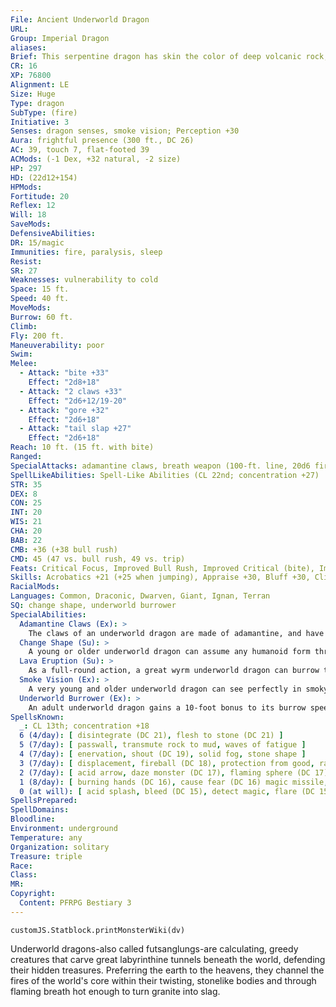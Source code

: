 ```yaml
---
File: Ancient Underworld Dragon
URL: 
Group: Imperial Dragon
aliases: 
Brief: This serpentine dragon has skin the color of deep volcanic rock, enormous claws, and jagged, stonelike horns and scales.
CR: 16
XP: 76800
Alignment: LE
Size: Huge
Type: dragon
SubType: (fire)
Initiative: 3
Senses: dragon senses, smoke vision; Perception +30
Aura: frightful presence (300 ft., DC 26)
AC: 39, touch 7, flat-footed 39
ACMods: (-1 Dex, +32 natural, -2 size)
HP: 297
HD: (22d12+154)
HPMods: 
Fortitude: 20
Reflex: 12
Will: 18
SaveMods: 
DefensiveAbilities: 
DR: 15/magic
Immunities: fire, paralysis, sleep
Resist: 
SR: 27
Weaknesses: vulnerability to cold
Space: 15 ft.
Speed: 40 ft.
MoveMods: 
Burrow: 60 ft.
Climb: 
Fly: 200 ft.
Maneuverability: poor
Swim: 
Melee: 
  - Attack: "bite +33"
    Effect: "2d8+18"
  - Attack: "2 claws +33"
    Effect: "2d6+12/19-20"
  - Attack: "gore +32"
    Effect: "2d6+18"
  - Attack: "tail slap +27"
    Effect: "2d6+18"
Reach: 10 ft. (15 ft. with bite)
Ranged: 
SpecialAttacks: adamantine claws, breath weapon (100-ft. line, 20d6 fire damage, DC 28), crush (DC 28, 2d8+12)
SpellLikeAbilities: Spell-Like Abilities (CL 22nd; concentration +27)  At Will-repel metal or stone, soften earth and stone, spike stones (DC 19), stone shape, wall of stone
STR: 35
DEX: 8
CON: 25
INT: 20
WIS: 21
CHA: 20
BAB: 22
CMB: +36 (+38 bull rush)
CMD: 45 (47 vs. bull rush, 49 vs. trip)
Feats: Critical Focus, Improved Bull Rush, Improved Critical (bite), Improved Critical (claw), Improved Initiative, Improved Natural Armor, Lunge, Power Attack, Skill Focus (Stealth), Weapon Focus (bite), Weapon Focus (claw)
Skills: Acrobatics +21 (+25 when jumping), Appraise +30, Bluff +30, Climb +37, Fly +16, Intimidate +30, Knowledge (dungeoneering) +30, Knowledge (geography) +30, Knowledge (planes) +30, Perception +30, Stealth +22
RacialMods: 
Languages: Common, Draconic, Dwarven, Giant, Ignan, Terran
SQ: change shape, underworld burrower
SpecialAbilities:
  Adamantine Claws (Ex): >
    The claws of an underworld dragon are made of adamantine, and have the qualities of a weapon made from that material.
  Change Shape (Su): >
    A young or older underworld dragon can assume any humanoid form three times per day as if using polymorph.
  Lava Eruption (Su): >
    As a full-round action, a great wyrm underworld dragon can burrow through the ground up to twice its burrow speed. At the end of that movement, if the underworld dragon has use of its breath weapon, it can emerge from the ground spouting lava in a 30-foot-radius burst, dealing damage as the breath weapon.
  Smoke Vision (Ex): >
    A very young and older underworld dragon can see perfectly in smoky conditions (such as those created by pyrotechnics).
  Underworld Burrower (Ex): >
    An adult underworld dragon gains a 10-foot bonus to its burrow speed. When the underworld dragon becomes old and every two age categories thereafter, its burrow speed increases by an additional 10 feet.
SpellsKnown:
  _: CL 13th; concentration +18
  6 (4/day): [ disintegrate (DC 21), flesh to stone (DC 21) ]
  5 (7/day): [ passwall, transmute rock to mud, waves of fatigue ]
  4 (7/day): [ enervation, shout (DC 19), solid fog, stone shape ]
  3 (7/day): [ displacement, fireball (DC 18), protection from good, rage, slow ]
  2 (7/day): [ acid arrow, daze monster (DC 17), flaming sphere (DC 17), scorching ray ]
  1 (8/day): [ burning hands (DC 16), cause fear (DC 16) magic missile, ray of enfeeblement (DC 16), true strike ]
  0 (at will): [ acid splash, bleed (DC 15), detect magic, flare (DC 15), ghost sound, mage hand, read magic, resistance, touch of fatigue (DC 15) ]
SpellsPrepared: 
SpellDomains: 
Bloodline: 
Environment: underground
Temperature: any
Organization: solitary
Treasure: triple
Race: 
Class: 
MR: 
Copyright:
  Content: PFRPG Bestiary 3
---
```

```dataviewjs
customJS.Statblock.printMonsterWiki(dv)
```
Underworld dragons-also called futsanglungs-are calculating, greedy creatures that carve great labyrinthine tunnels beneath the world, defending their hidden treasures. Preferring the earth to the heavens, they channel the fires of the world's core within their twisting, stonelike bodies and through flaming breath hot enough to turn granite into slag.
